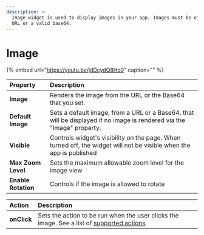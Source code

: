 ```yaml
---
description: >-
  Image widget is used to display images in your app. Images must be either a
  URL or a valid base64.
---
```


# Image

{% embed url="https://youtu.be/jdDcydQ8Ho0" caption="" %}

| Property | Description |
| :--- | :--- |
| **Image** | Renders the image from the URL or the Base64 that you set. |
| **Default Image** | Sets a default image, from a URL or a Base64, that will be displayed if no image is rendered via the "Image" property. |
| **Visible** | Controls widget's visibility on the page. When turned off, the widget will not be visible when the app is published |
| **Max Zoom Level** | Sets the maximum allowable zoom level for the image view |
| **Enable Rotation** | Controls if the image is allowed to rotate |

| Action | Description |
| :--- | :--- |
| **onClick** | Sets the action to be run when the user clicks the image. See a list of [supported actions](../core-concepts/writing-code/appsmith-framework.md). |

